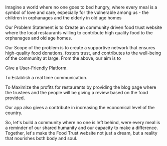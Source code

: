 Imagine a world where no one goes to bed hungry, where every meal is a symbol of love and care, especially for the vulnerable among us - the children in orphanages and the elderly in old age homes

Our Problem Statement is to Create an community driven food trust website where the local restaurants willing to contribute high quality food to the orphanages and old age homes.

Our Scope of the problem is to create a supportive network that ensures high-quality food donations, fosters trust, and contributes to the well-being of the community at large.
From the above, our aim is to 

Give a User-Friendly Platform.

To Establish a real time communication. 

To Maximize the profits for restaurants by providing the blog page where the trustees and the people will be giving a review based on the food provided. 

Our app also gives a contribute in increasing the economical level of the country.

So, let's build a community where no one is left behind, were every meal is a reminder of our shared humanity and our capacity to make a difference. Together, let's make the Food Trust website not just a dream, but a reality that nourishes both body and soul.
